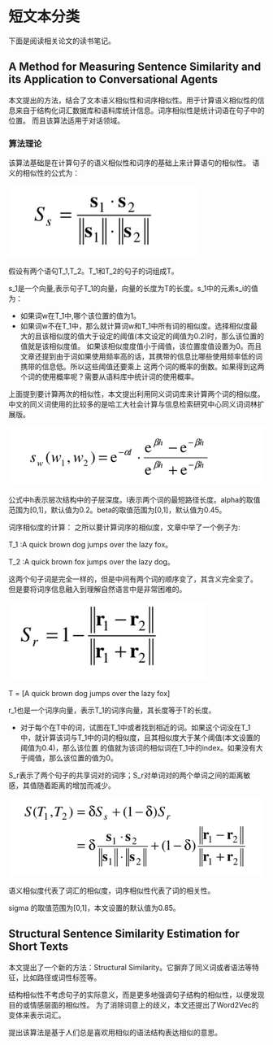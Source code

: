 # 短文本分类
下面是阅读相关论文的读书笔记。

## A Method for Measuring Sentence Similarity and its Application to Conversational Agents
本文提出的方法，结合了文本语义相似性和词序相似性。用于计算语义相似性的信息来自于结构化词汇数据库和语料库统计信息。词序相似性是统计词语在句子中的位置。
而且该算法适用于对话领域。

### 算法理论
该算法基础是在计算句子的语义相似性和词序的基础上来计算语句的相似性。
语义的相似性的公式为：

![](images/语义相似度计算公式.png)

假设有两个语句T_1,T_2。T_1和T_2的句子的词组成T。

s_1是一个向量,表示句子T_1的向量，向量的长度为T的长度。s_1中的元素s_i的值为：
- 如果词w在T_1中,哪个该位置的值为1。
- 如果词w不在T_1中，那么就计算词w和T_1中所有词的相似度。选择相似度最大的且该相似度的值大于设定的阈值(本文设定的阈值为0.2)时，那么该位置的值就是该相似度值。
  如果该相似度度值小于阈值，该位置度值设置为0。而且文章还提到由于词如果使用频率高的话，其携带的信息比哪些使用频率低的词携带的信息低。所以这些阈值还要乘上
  这两个词的概率的倒数。如果得到这两个词的使用概率呢？需要从语料库中统计词的使用概率。

上面提到要计算两次的相似性，本文提出利用同义词词库来计算两个词的相似度。中文的同义词使用的比较多的是哈工大社会计算与信息检索研究中心同义词词林扩展版。

![词相似度计算公式](images/词相似度计算公式.png)

公式中h表示层次结构中的子层深度。l表示两个词的最短路径长度。alpha的取值范围为[0,1]，默认值为0.2。beta的取值范围为[0,1]，默认值为0.45。


词序相似度的计算：
之所以要计算词序的相似度，文章中举了一个例子为:

T_1 :A quick brown dog jumps over the lazy fox。

T_2 :A quick brown fox jumps over the lazy dog。

这两个句子词是完全一样的，但是中间有两个词的顺序变了，其含义完全变了。
但是要将词序信息融入到理解自然语言中是非常困难的。

![](images/词序相似性计算方法.png)

T = [A quick brown dog jumps over the lazy fox]

r_1也是一个词序向量，表示T_1的词序向量，其长度等于T的长度。

- 对于每个在T中的词，试图在T_1中或者找到相近的词。如果这个词没在T_1中，就计算该词与T_1中的词的相似度，且其相似度大于某个阈值(本文设置的阈值为0.4)，那么该位置
  的值就为该词的相似词在T_1中的index。如果没有大于阈值，那么该位置的值为0。

S_r表示了两个句子的共享词对的词序；S_r对单词对的两个单词之间的距离敏感，其值随着距离的增加而减少。

![](images/语句的相似度计算.png)

语义相似度代表了词汇的相似度，词序相似性代表了词的相关性。

sigma 的取值范围为[0,1]，本文设置的默认值为0.85。



## Structural Sentence Similarity Estimation for Short Texts

本文提出了一个新的方法：Structural Similarity。它摒弃了同义词或者语法等特征，比如路径或词性标签等。

结构相似性不考虑句子的实际意义，而是更多地强调句子结构的相似性，以便发现目的或情感层面的相似性。
为了消除词意上的歧义，本文还提出了Word2Vec的变体来表示词汇。

提出该算法是基于人们总是喜欢用相似的语法结构表达相似的意思。





